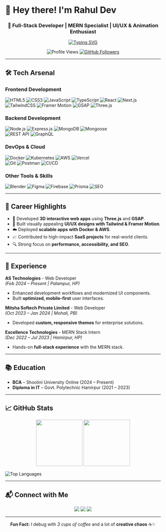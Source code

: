 # 👋 Hey there! I'm Rahul Dev

<h3 align="center">🚀 Full-Stack Developer | MERN Specialist | UI/UX & Animation Enthusiast</h3>

<p align="center">
  <a href="https://github.com/rdev014">
    <img src="https://readme-typing-svg.herokuapp.com?font=Fira+Code&size=22&pause=1000&color=22D3EE&center=true&vCenter=true&width=500&lines=Building+scalable+digital+products;Crafting+beautiful+UI+%26+animations;Clean+Code+%7C+Cloud+%7C+3D+Web+Experiences" alt="Typing SVG" />
  </a>
</p>

<div align="center">
  <img src="https://komarev.com/ghpvc/?username=rdev014&label=Profile%20Views&color=0e75b6&style=flat" alt="Profile Views" />
  <a href="https://github.com/rdev014?tab=followers">
    <img src="https://img.shields.io/github/followers/rdev014?label=Followers&style=social" alt="GitHub Followers">
  </a>
</div>

---

## 🛠️ Tech Arsenal

### **Frontend Development**  
![HTML5](https://img.shields.io/badge/-HTML5-E34F26?style=flat&logo=html5&logoColor=white) 
![CSS3](https://img.shields.io/badge/-CSS3-1572B6?style=flat&logo=css3) 
![JavaScript](https://img.shields.io/badge/-JavaScript-F7DF1E?style=flat&logo=javascript&logoColor=black) 
![TypeScript](https://img.shields.io/badge/-TypeScript-3178C6?style=flat&logo=typescript&logoColor=white) 
![React](https://img.shields.io/badge/-React-61DAFB?style=flat&logo=react&logoColor=black) 
![Next.js](https://img.shields.io/badge/-Next.js-000000?style=flat&logo=next.js)  
![TailwindCSS](https://img.shields.io/badge/-TailwindCSS-06B6D4?style=flat&logo=tailwindcss) 
![Framer Motion](https://img.shields.io/badge/-Framer%20Motion-0055FF?style=flat&logo=framer) 
![GSAP](https://img.shields.io/badge/-GSAP-88CE02?style=flat&logo=greensock) 
![Three.js](https://img.shields.io/badge/-Three.js-000000?style=flat&logo=threedotjs) 

### **Backend Development**  
![Node.js](https://img.shields.io/badge/-Node.js-339933?style=flat&logo=nodedotjs) 
![Express.js](https://img.shields.io/badge/-Express-000000?style=flat&logo=express) 
![MongoDB](https://img.shields.io/badge/-MongoDB-47A248?style=flat&logo=mongodb) 
![Mongoose](https://img.shields.io/badge/-Mongoose-880000?style=flat&logo=mongoose)  
![REST API](https://img.shields.io/badge/-REST%20API-FF6F00?style=flat&logo=fastapi) 
![GraphQL](https://img.shields.io/badge/-GraphQL-E10098?style=flat&logo=graphql)

### **DevOps & Cloud**  
![Docker](https://img.shields.io/badge/-Docker-2496ED?style=flat&logo=docker) 
![Kubernetes](https://img.shields.io/badge/-Kubernetes-326CE5?style=flat&logo=kubernetes) 
![AWS](https://img.shields.io/badge/-AWS-232F3E?style=flat&logo=amazonaws) 
![Vercel](https://img.shields.io/badge/-Vercel-000000?style=flat&logo=vercel)  
![Git](https://img.shields.io/badge/-Git-F05032?style=flat&logo=git) 
![Postman](https://img.shields.io/badge/-Postman-FF6C37?style=flat&logo=postman) 
![CI/CD](https://img.shields.io/badge/-CI%2FCD-2088FF?style=flat&logo=githubactions)

### **Other Tools & Skills**  
![Blender](https://img.shields.io/badge/-Blender-F5792A?style=flat&logo=blender&logoColor=white) 
![Figma](https://img.shields.io/badge/-Figma-F24E1E?style=flat&logo=figma) 
![Firebase](https://img.shields.io/badge/-Firebase-FFCA28?style=flat&logo=firebase) 
![Prisma](https://img.shields.io/badge/-Prisma-2D3748?style=flat&logo=prisma) 
![SEO](https://img.shields.io/badge/-SEO-4CAF50?style=flat&logo=google)  

---

## 🌟 Career Highlights
- 🚀 Developed **3D interactive web apps** using **Three.js** and **GSAP**.
- 🎨 Built visually appealing **UI/UX designs with Tailwind & Framer Motion**.
- ☁️ Deployed **scalable apps with Docker & AWS**.
- 📈 Contributed to high-impact **SaaS projects** for real-world clients.
- 🔍 Strong focus on **performance, accessibility, and SEO**.

---

## 💼 Experience

**AS Technologies** - Web Developer  
*(Feb 2024 – Present | Palampur, HP)*  
- Enhanced development workflows and modernized UI components.
- Built **optimized, mobile-first** user interfaces.

**Mitsha Softech Private Limited** - Web Developer  
*(Oct 2023 – Jan 2024 | Mohali, PB)*  
- Developed **custom, responsive themes** for enterprise solutions.

**Excellence Technologies** - MERN Stack Intern  
*(Dec 2022 – Jul 2023 | Hamirpur, HP)*  
- Hands-on **full-stack experience** with the MERN stack.

---

## 📚 Education
- **BCA** – Shoolini University Online (2024 – Present)  
- **Diploma in IT** – Govt. Polytechnic Hamirpur (2021 – 2023)

---

## 📈 GitHub Stats

<div align="center">
  <img src="https://github-readme-stats.vercel.app/api?username=rdev014&show_icons=true&theme=nightowl" height="150"/>
  <img src="https://github-readme-streak-stats.herokuapp.com/?user=rdev014&theme=nightowl" height="150"/>
</div>

![Top Languages](https://github-readme-stats.vercel.app/api/top-langs/?username=rdev014&layout=donut&theme=nightowl)

---

## 📬 Connect with Me

<p align="center">
  <a href="mailto:rahdev2021@gmail.com"><img src="https://img.shields.io/badge/Gmail-D14836?style=for-the-badge&logo=gmail&logoColor=white"></a>
  <a href="https://github.com/rdev014"><img src="https://img.shields.io/badge/GitHub-100000?style=for-the-badge&logo=github&logoColor=white"></a>
  <a href="https://www.linkedin.com/in/rdev014/"><img src="https://img.shields.io/badge/LinkedIn-0077B5?style=for-the-badge&logo=linkedin&logoColor=white"></a>
</p>

---

<p align="center">
  <b>Fun Fact:</b> I debug with <i>3 cups of coffee</i> and a lot of <b>creative chaos</b> ☕✨
</p>

